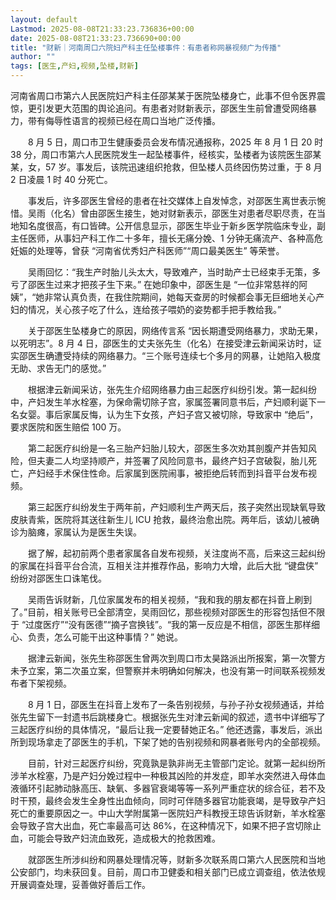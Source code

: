 ```yaml
---
layout: default
Lastmod: 2025-08-08T21:33:23.736836+00:00
date: 2025-08-08T21:33:23.736690+00:00
title: "财新｜河南周口六院妇产科主任坠楼事件：有患者称网暴视频广为传播"
author: ""
tags: [医生,产妇,视频,坠楼,财新]
---
```


河南省周口市第六人民医院妇产科主任邵某某于医院坠楼身亡，此事不但令医界震惊，更引发更大范围的舆论追问。有患者对财新表示，邵医生生前曾遭受网络暴力，带有侮辱性语言的视频已经在周口当地广泛传播。

　　8 月 5 日，周口市卫生健康委员会发布情况通报称，2025 年 8 月 1 日 20 时 38 分，周口市第六人民医院发生一起坠楼事件，经核实，坠楼者为该院医生邵某某，女，57 岁。事发后，该院迅速组织抢救，但坠楼人员终因伤势过重，于 8 月 2 日凌晨 1 时 40 分死亡。

　　事发后，许多邵医生曾经的患者在社交媒体上自发悼念，对邵医生离世表示惋惜。吴雨（化名）曾由邵医生接生，她对财新表示，邵医生对患者尽职尽责，在当地知名度很高，有口皆碑。公开信息显示，邵医生毕业于新乡医学院临床专业，副主任医师，从事妇产科工作二十多年，擅长无痛分娩、1 分钟无痛流产、各种高危妊娠的处理等，曾获 “河南省优秀妇产科医师”“周口最美医生” 等荣誉。

　　吴雨回忆：“我生产时胎儿头太大，导致难产，当时助产士已经束手无策，多亏了邵医生过来才把孩子生下来。” 在她印象中，邵医生是 “一位非常慈祥的阿姨”，“她非常认真负责，在我住院期间，她每天查房的时候都会事无巨细地关心产妇的情况，关心孩子吃了什么，连给孩子喂奶的姿势都手把手教给我。”

　　关于邵医生坠楼身亡的原因，网络传言系 “因长期遭受网络暴力，求助无果，以死明志”。8 月 4 日，邵医生的丈夫张先生（化名）在接受津云新闻采访时，证实邵医生确遭受持续的网络暴力。“三个账号连续七个多月的网暴，让她陷入极度无助、求告无门的感觉。”

　　根据津云新闻采访，张先生介绍网络暴力由三起医疗纠纷引发。第一起纠纷中，产妇发生羊水栓塞，为保命需切除子宫，家属签署同意书后，产妇顺利诞下一名女婴。事后家属反悔，认为生下女孩，产妇子宫又被切除，导致家中 “绝后”，要求医院和医生赔偿 100 万。

　　第二起医疗纠纷是一名三胎产妇胎儿较大，邵医生多次劝其剖腹产并告知风险，但夫妻二人均坚持顺产，并签署了风险同意书，最终产妇子宫破裂，胎儿死亡，产妇经手术保住性命。后家属到医院闹事，被拒绝后转而到抖音平台发布视频。

　　第三起医疗纠纷发生于两年前，产妇顺利生产两天后，孩子突然出现缺氧导致皮肤青紫，医院将其送往新生儿 ICU 抢救，最终治愈出院。两年后，该幼儿被确诊为脑瘫，家属认为是医生失误。

　　据了解，起初前两个患者家属各自发布视频，关注度尚不高，后来这三起纠纷的家属在抖音平台合流，互相关注并推荐作品，影响力大增，此后大批 “键盘侠” 纷纷对邵医生口诛笔伐。

　　吴雨告诉财新，几位家属发布的相关视频，“我和我的朋友都在抖音上刷到了。”目前，相关账号已全部清空，吴雨回忆，那些视频对邵医生的形容包括但不限于 “过度医疗”“没有医德”“摘子宫换钱”。“我的第一反应是不相信，邵医生那样细心、负责，怎么可能干出这种事情？” 她说。

　　据津云新闻，张先生称邵医生曾两次到周口市太昊路派出所报案，第一次警方未予立案，第二次虽立案，但警察并未明确如何解决，也没有第一时间联系视频发布者下架视频。

　　8 月 1 日，邵医生在抖音上发布了一条告别视频，与孙子孙女视频通话，并给张先生留下一封遗书后跳楼身亡。根据张先生对津云新闻的叙述，遗书中详细写了三起医疗纠纷的具体情况，“最后让我一定要替她正名。” 他还透露，事发后，派出所到现场拿走了邵医生的手机，下架了她的告别视频和网暴者账号内的全部视频。

　　目前，针对三起医疗纠纷，究竟孰是孰非尚无主管部门定论。就第一起纠纷所涉羊水栓塞，乃是产妇分娩过程中一种极其凶险的并发症，即羊水突然进入母体血液循环引起肺动脉高压、缺氧、多器官衰竭等等一系列严重症状的综合征，若不及时干预，最终会发生全身性出血倾向，同时可伴随多器官功能衰竭，是导致孕产妇死亡的重要原因之一。中山大学附属第一医院妇产科教授王琼告诉财新，羊水栓塞会导致子宫大出血，死亡率最高可达 86%，在这种情况下，如果不把子宫切除止血，可能会导致产妇流血致死，造成极大的抢救困难。

　　就邵医生所涉纠纷和网暴处理情况等，财新多次联系周口第六人民医院和当地公安部门，均未获回复。目前，周口市卫健委和相关部门已成立调查组，依法依规开展调查处理，妥善做好善后工作。

